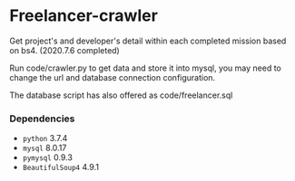 # Freelancer-crawler
Get project's and developer's detail within each completed mission based on bs4. (2020.7.6 completed)

Run code/crawler.py to get data and store it into mysql, you may need to change the url and database connection configuration.

The database script has also offered as code/freelancer.sql
### Dependencies
* `python` 3.7.4
* `mysql` 8.0.17
* `pymysql` 0.9.3
* `BeautifulSoup4` 4.9.1